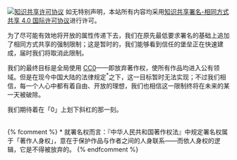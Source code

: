 <a rel="license" href="https://creativecommons.org/licenses/by-sa/4.0/"><img alt="知识共享许可协议" src="https://i.creativecommons.org/l/by-sa/4.0/88x31.png" style="width: auto"/></a>
如无特别声明，本站所有内容均采用<a rel="license" href="https://creativecommons.org/licenses/by-sa/4.0/">知识共享署名-相同方式共享 4.0 国际许可协议</a>进行许可。

为了尽可能有效地将开放的属性传递下去，我们在原先最低要求署名的基础上追加了相同方式共享的强制限制；这是暂时的，我们能够看到信任的堡垒正在快速建成，届时我们将取消此限制。

我们的最终目标是全局使用 <a rel="license" href="https://creativecommons.org/publicdomain/zero/1.0/">CC0</a>——即放弃著作权，使所有作品均进入公有领域。但是在现今中国大陆的法律规定<sup>*</sup>之下，这一目标暂时无法实现；不过我们相信，每一个人心中都有着自由、开放的理想，我们也相信这一限制终将在未来的某一天被破除。

<p>我们期待着在「0」上划下斜杠的那一刻。</p>

<br/>
{% fcomment %}
* 就署名权而言：『中华人民共和国著作权法』中规定署名权属于「著作人身权」，意在于保护作品与作者之间的人身联系——而依人身权的逻辑，它是不得被放弃的。
{% endfcomment %}